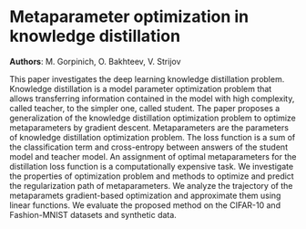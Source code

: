 # Metaparameter optimization in knowledge distillation

**Authors**: M. Gorpinich, O. Bakhteev, V. Strijov

This paper investigates the deep learning knowledge distillation problem. Knowledge distillation is a model parameter optimization problem that allows transferring information contained in the model with high complexity, called teacher, to the simpler one, called student. The paper proposes a generalization of the knowledge distillation optimization problem to optimize metaparameters by gradient descent. Metaparameters are the parameters of knowledge distillation optimization problem. The loss function is a sum of the classification term and cross-entropy between answers of the student model and teacher model. An assignment of optimal metaparameters for the distillation loss function is a computationally expensive task. We investigate the properties of optimization problem and methods to optimize and predict the regularization path of metaparameters. We analyze the trajectory of the metaparamets gradient-based optimization and approximate them using linear functions.  We evaluate the proposed method on the CIFAR-10 and Fashion-MNIST datasets and synthetic data.
